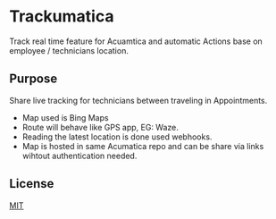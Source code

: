 # Trackumatica
Track real time feature for Acuamtica and automatic Actions base on employee / technicians location. 
## Purpose
Share live tracking for technicians between traveling in Appointments. 
- Map used is Bing Maps
- Route will behave like GPS app, EG: Waze.
- Reading the latest location is done used webhooks.
- Map is hosted in same Acumatica repo and can be share via links wihtout authentication needed.



## License
[MIT](https://choosealicense.com/licenses/mit/)